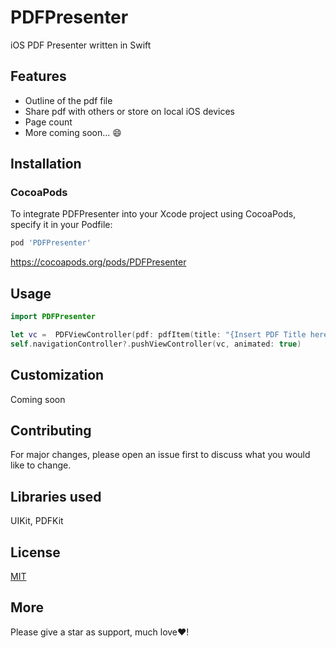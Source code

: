# PDFPresenter
iOS PDF Presenter written in Swift

## Features
- Outline of the pdf file
- Share pdf with others or store on local iOS devices
- Page count
- More coming soon... 😄

## Installation
### CocoaPods
To integrate PDFPresenter into your Xcode project using CocoaPods, specify it in your Podfile:

```bash
pod 'PDFPresenter'
```
 https://cocoapods.org/pods/PDFPresenter
 
## Usage

```Swift
import PDFPresenter

let vc =  PDFViewController(pdf: pdfItem(title: "{Insert PDF Title here}", pdfURL: "{Insert PDF URL here}"))
self.navigationController?.pushViewController(vc, animated: true)
```
## Customization
Coming soon

## Contributing
For major changes, please open an issue first to discuss what you would like to change.

## Libraries used
UIKit, PDFKit

## License
[MIT](https://choosealicense.com/licenses/mit/)

## More
Please give a star as support, much love❤️!
